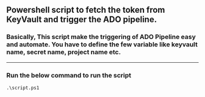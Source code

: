## Powershell script to fetch the token from KeyVault and trigger the ADO pipeline.

### Basically, This script make the triggering of ADO Pipeline easy and automate. You have to define the few variable like keyvault name, secret name, project name etc.
------

### Run the below command to run the script

```
.\script.ps1